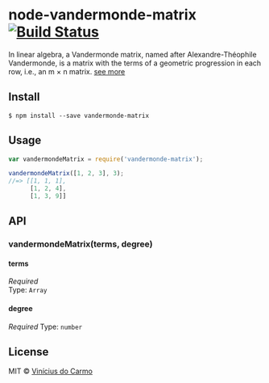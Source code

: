 # node-vandermonde-matrix [![Build Status](https://travis-ci.org/vinimdocarmo/node-vandermonde-matrix.svg?branch=master)](https://travis-ci.org/vinimdocarmo/node-vandermonde-matrix)

In linear algebra, a Vandermonde matrix, named after Alexandre-Théophile Vandermonde, is a matrix with the terms of a geometric progression in each row, i.e., an m × n matrix. [see more](https://en.wikipedia.org/wiki/Vandermonde_matrix)

## Install

```
$ npm install --save vandermonde-matrix
```

## Usage

```js
var vandermondeMatrix = require('vandermonde-matrix');

vandermondeMatrix([1, 2, 3], 3);
//=> [[1, 1, 1], 
      [1, 2, 4], 
      [1, 3, 9]]
```
## API

### vandermondeMatrix(terms, degree)

#### terms

*Required*  
Type: `Array`

#### degree

*Required*
Type: `number`  

## License

MIT © [Vinícius do Carmo](http://vinimdocarmo.js.org)
